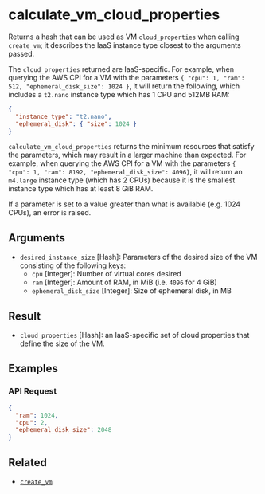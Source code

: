 # calculate_vm_cloud_properties

Returns a hash that can be used as VM `cloud_properties` when calling `create_vm`; it describes the IaaS instance type closest to the arguments passed.

The `cloud_properties` returned are IaaS-specific. For example, when querying the AWS CPI for a VM with the parameters `{ "cpu": 1, "ram": 512, "ephemeral_disk_size": 1024 }`, it will return the following, which includes a `t2.nano` instance type which has 1 CPU and 512MB RAM:

```json
{
  "instance_type": "t2.nano",
  "ephemeral_disk": { "size": 1024 }
}
```

`calculate_vm_cloud_properties` returns the minimum resources that satisfy the parameters, which may result in a larger machine than expected. For example, when querying the AWS CPI for a VM with the parameters `{ "cpu": 1, "ram": 8192, "ephemeral_disk_size": 4096}`, it will return an `m4.large` instance type (which has 2 CPUs) because it is the smallest instance type which has at least 8 GiB RAM.

If a parameter is set to a value greater than what is available (e.g. 1024 CPUs), an error is raised.


## Arguments

 * `desired_instance_size` [Hash]: Parameters of the desired size of the VM consisting of the following keys:
   * `cpu` [Integer]: Number of virtual cores desired
   * `ram` [Integer]: Amount of RAM, in MiB (i.e. `4096` for 4 GiB)
   * `ephemeral_disk_size` [Integer]: Size of ephemeral disk, in MB


## Result

 * `cloud_properties` [Hash]: an IaaS-specific set of cloud properties that define the size of the VM.


## Examples


### API Request

```json
{
  "ram": 1024,
  "cpu": 2,
  "ephemeral_disk_size": 2048
}
```


## Related

 * [`create_vm`](create-vm.md)
